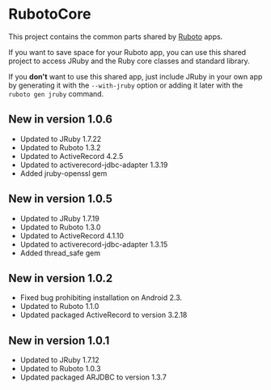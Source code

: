 # RubotoCore

This project contains the common parts shared by [Ruboto](http://ruboto.org/)
apps.

If you want to save space for your Ruboto app, you can use this shared project
to access JRuby and the Ruby core classes and standard library.

If you **don't** want to use this shared app, just include JRuby in your own app
by generating it with the ```--with-jruby``` option or adding it later with the
```ruboto gen jruby``` command.

## New in version 1.0.6

* Updated to JRuby 1.7.22
* Updated to Ruboto 1.3.2
* Updated to ActiveRecord 4.2.5
* Updated to activerecord-jdbc-adapter 1.3.19
* Added jruby-openssl gem

## New in version 1.0.5

* Updated to JRuby 1.7.19
* Updated to Ruboto 1.3.0
* Updated to ActiveRecord 4.1.10
* Updated to activerecord-jdbc-adapter 1.3.15
* Added thread_safe gem

## New in version 1.0.2

* Fixed bug prohibiting installation on Android 2.3.
* Updated to Ruboto 1.1.0
* Updated packaged ActiveRecord to version 3.2.18

## New in version 1.0.1

* Updated to JRuby 1.7.12
* Updated to Ruboto 1.0.3
* Updated packaged ARJDBC to version 1.3.7
